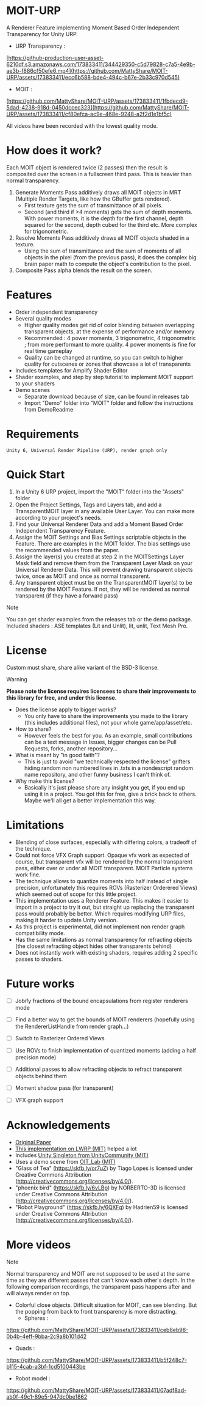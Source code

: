 # MOIT-URP
A Renderer Feature implementing Moment Based Order Independent Transparency for Unity URP.

* URP Transparency :

[https://github-production-user-asset-6210df.s3.amazonaws.com/173833411/344429350-c5d79828-c7a5-4e9b-ae3b-f886cf50efe6.mp4](https://github.com/MattyShare/MOIT-URP/assets/173833411/ecc6b588-bde4-494c-b67e-2b33c970d545)

* MOIT :

[https://github.com/MattyShare/MOIT-URP/assets/173833411/1fbdecd9-5dad-4238-918d-0450dccec323](https://github.com/MattyShare/MOIT-URP/assets/173833411/cf80efca-ac9e-468e-9248-a2f2d1e1bf5c)

All videos have been recorded with the lowest quality mode.


# How does it work?
Each MOIT object is rendered twice (2 passes) then the result is composited over the screen in a fullscreen third pass. This is heavier than normal transparency.
1. Generate Moments Pass additively draws all MOIT objects in MRT (Multiple Render Targets, like how the GBuffer gets rendered).
   * First texture gets the sum of transmittance of all pixels.
   * Second (and third if >4 moments) gets the sum of depth moments. With power moments, it is the depth for the first channel, depth squared for the second, depth cubed for the third etc. More complex for trigonometric.
2. Resolve Moments Pass additively draws all MOIT objects shaded in a texture.
   * Using the sum of transmittance and the sum of moments of all objects in the pixel (from the previous pass), it does the complex big brain paper math to compute the object's contribution to the pixel.
3. Composite Pass alpha blends the result on the screen.


# Features
* Order independent transparency
* Several quality modes
  * Higher quality modes get rid of color blending between overlapping transparent objects, at the expense of performance and/or memory
  * Recommended : 4 power moments, 3 trigonometric, 4 trigonometric ; from more performant to more quality. 4 power moments is fine for real time gameplay
  * Quality can be changed at runtime, so you can switch to higher quality for cutscenes or zones that showcase a lot of transparents
* Includes templates for Amplify Shader Editor
* Shader examples, and step by step tutorial to implement MOIT support to your shaders
* Demo scenes
  * Separate download because of size, can be found in releases tab
  * Import "Demo" folder into "MOIT" folder and follow the instructions from DemoReadme


# Requirements
```
Unity 6, Universal Render Pipeline (URP), render graph only
```

# Quick Start
1. In a Unity 6 URP project, import the "MOIT" folder into the "Assets" folder
2. Open the Project Settings, Tags and Layers tab, and add a TransparentMOIT layer in any available User Layer. You can make more according to your project's needs.
3. Find your Universal Renderer Data and add a Moment Based Order Independent Transparency Feature.
4. Assign the MOIT Settings and Bias Settings scriptable objects in the Feature. There are examples in the MOIT folder. The bias settings use the recommended values from the paper.
5. Assign the layer(s) you created at step 2 in the MOITSettings Layer Mask field and remove them from the Transparent Layer Mask on your Universal Renderer Data.
This will prevent drawing transparent objects twice, once as MOIT and once as normal transparent.
6. Any transparent object must be on the TransparentMOIT layer(s) to be rendered by the MOIT Feature. If not, they will be rendered as normal transparent (if they have a forward pass)

> [!NOTE]
> You can get shader examples from the releases tab or the demo package.
> Included shaders : ASE templates (Lit and Unlit), lit, unlit, Text Mesh Pro.


# License
Custom must share, share alike variant of the BSD-3 license.
> [!WARNING]
> **Please note the license requires licensees to share their improvements to this library for free, and under this license.**
> * Does the license apply to bigger works?
>   * You only have to share the improvements you made to the library (this includes additional files), not your whole game/app/asset/etc.
> * How to share?
>   * However feels the best for you. As an example, small contributions can be a text message in Issues, bigger changes can be Pull Requests, forks, another repository...
> * What is meant by "in good faith"?
>   * This is just to avoid "we technically respected the license" grifters hiding random non numbered lines in .txts in a nondescript random name repository, and other funny business I can't think of.
> * Why make this license?
>   * Basically it's just please share any insight you get, if you end up using it in a project. You got this for free, give a brick back to others. Maybe we'll all get a better implementation this way.


# Limitations
* Blending of close surfaces, especially with differing colors, a tradeoff of the technique.
* Could not force VFX Graph support. Opaque vfx work as expected of course, but transparent vfx will be rendered by the normal transparent pass, either over or under all MOIT transparent. MOIT Particle systems work fine.
* The technique allows to quantize moments into half instead of single precision, unfortunately this requires ROVs (Rasterizer Orderered Views) which seemed out of scope for this little project.
* This implementation uses a Renderer Feature. This makes it easier to import in a project to try it out, but straight up replacing the transparent pass would probably be better. Which requires modifying URP files, making it harder to update Unity version.
* As this project is experimental, did not implement non render graph compatibility mode.
* Has the same limitations as normal transparency for refracting objects (the closest refracting object hides other transparents behind)
* Does not instantly work with existing shaders, requires adding 2 specific passes to shaders.


# Future works
- [ ] Jobify fractions of the bound encapsulations from register renderers mode
- [ ] Find a better way to get the bounds of MOIT renderers (hopefully using the RendererListHandle from render graph...)
- [ ] Switch to Rasterizer Ordered Views
- [ ] Use ROVs to finish implementation of quantized moments (adding a half precision mode)
- [ ] Additional passes to allow refracting objects to refract transparent objects behind them
- [ ] Moment shadow pass (for transparent)
- [ ] VFX graph support


# Acknowledgements
* [Original Paper](https://momentsingraphics.de/I3D2018.html)
* [This implementation on LWRP (MIT)](https://github.com/ecidevilin/KhaosLWRP) helped a lot
* Includes [Unity Singleton from UnityCommunity (MIT)](https://github.com/UnityCommunity/UnitySingleton)
* Uses a demo scene from [OIT_Lab (MIT)](https://github.com/candycat1992/OIT_Lab)
* "Glass of Tea" (https://skfb.ly/or7uZ) by Tiago Lopes is licensed under Creative Commons Attribution (http://creativecommons.org/licenses/by/4.0/).
* "phoenix bird" (https://skfb.ly/6vLBp) by NORBERTO-3D is licensed under Creative Commons Attribution (http://creativecommons.org/licenses/by/4.0/).
* "Robot Playground" (https://skfb.ly/6QXFq) by Hadrien59 is licensed under Creative Commons Attribution (http://creativecommons.org/licenses/by/4.0/).


# More videos
> [!NOTE]
> Normal transparency and MOIT are not supposed to be used at the same time as they are different passes that can't know each other's depth.
> In the following comparison recordings, the transparent pass happens after and will always render on top.

* Colorful close objects. Difficult situation for MOIT, can see blending. But the popping from back to front transparency is more distracting.
  * Spheres : 

https://github.com/MattyShare/MOIT-URP/assets/173833411/ceb8eb98-0b4b-4eff-9bba-2c9a8b101d42

  * Quads : 

https://github.com/MattyShare/MOIT-URP/assets/173833411/b5f248c7-b115-4cab-a3bf-1cd5100443be

* Robot model : 

https://github.com/MattyShare/MOIT-URP/assets/173833411/07adf8ad-ab0f-49c1-89e5-947dc0be1862
